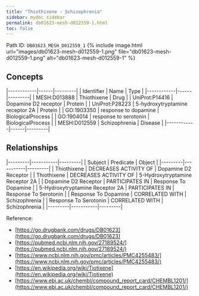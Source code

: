 ```yaml
---
title: "Thiothixene - Schizophrenia"
sidebar: mydoc_sidebar
permalink: db01623-mesh-d012559-1.html
toc: false 
---
```



Path ID: `DB01623_MESH_D012559_1`
{% include image.html url="images/db01623-mesh-d012559-1.png" file="db01623-mesh-d012559-1.png" alt="db01623-mesh-d012559-1" %}

## Concepts

|------------|------|---------|
| Identifier | Name | Type    |
|------------|------|---------|
| MESH:D013888 | Thiothixene | Drug |
| UniProt:P14416 | Dopamine D2 receptor | Protein |
| UniProt:P28223 | 5-hydroxytryptamine receptor 2A | Protein |
| GO:1903350 | response to dopamine | BiologicalProcess |
| GO:1904014 | response to serotonin | BiologicalProcess |
| MESH:D012559 | Schizophrenia | Disease |
|------------|------|---------|

## Relationships

|---------|-----------|---------|
| Subject | Predicate | Object  |
|---------|-----------|---------|
| Thiothixene | DECREASES ACTIVITY OF | Dopamine D2 Receptor |
| Thiothixene | DECREASES ACTIVITY OF | 5-Hydroxytryptamine Receptor 2A |
| Dopamine D2 Receptor | PARTICIPATES IN | Response To Dopamine |
| 5-Hydroxytryptamine Receptor 2A | PARTICIPATES IN | Response To Serotonin |
| Response To Dopamine | CORRELATED WITH | Schizophrenia |
| Response To Serotonin | CORRELATED WITH | Schizophrenia |
|---------|-----------|---------|

Reference: 
  - [https://go.drugbank.com/drugs/DB01623](https://go.drugbank.com/drugs/DB01623)
  - [https://pubmed.ncbi.nlm.nih.gov/27189524/](https://pubmed.ncbi.nlm.nih.gov/27189524/)
  - [https://www.ncbi.nlm.nih.gov/pmc/articles/PMC4255483/](https://www.ncbi.nlm.nih.gov/pmc/articles/PMC4255483/)
  - [https://en.wikipedia.org/wiki/Tiotixene](https://en.wikipedia.org/wiki/Tiotixene)
  - [https://www.ebi.ac.uk/chembl/compound_report_card/CHEMBL1201/](https://www.ebi.ac.uk/chembl/compound_report_card/CHEMBL1201/)
